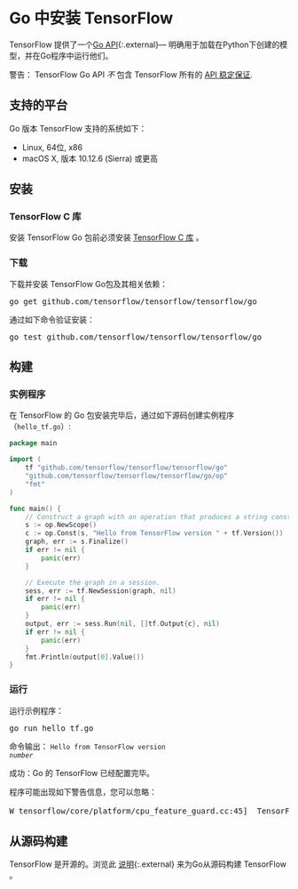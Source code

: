 #  Go 中安装 TensorFlow

TensorFlow 提供了一个[Go API](https://pkg.go.dev/github.com/tensorflow/tensorflow/tensorflow/go){:.external}—
明确用于加载在Python下创建的模型，并在Go程序中运行他们。

警告： TensorFlow Go API  *不* 包含 TensorFlow 所有的
[API 稳定保证](../guide/versions.md).


## 支持的平台

Go 版本 TensorFlow 支持的系统如下：

* Linux, 64位, x86
* macOS X, 版本 10.12.6 (Sierra) 或更高


## 安装

### TensorFlow C 库

安装 TensorFlow Go 包前必须安装 [TensorFlow C 库](./lang_c.md) 。

### 下载

下载并安装 TensorFlow Go包及其相关依赖：

<pre class="devsite-terminal devsite-click-to-copy">
go get github.com/tensorflow/tensorflow/tensorflow/go
</pre>

通过如下命令验证安装：

<pre class="devsite-terminal devsite-click-to-copy">
go test github.com/tensorflow/tensorflow/tensorflow/go
</pre>


## 构建

### 实例程序

在 TensorFlow 的 Go 包安装完毕后，通过如下源码创建实例程序（`hello_tf.go`）:

```go
package main

import (
	tf "github.com/tensorflow/tensorflow/tensorflow/go"
	"github.com/tensorflow/tensorflow/tensorflow/go/op"
	"fmt"
)

func main() {
	// Construct a graph with an operation that produces a string constant.
	s := op.NewScope()
	c := op.Const(s, "Hello from TensorFlow version " + tf.Version())
	graph, err := s.Finalize()
	if err != nil {
		panic(err)
	}

	// Execute the graph in a session.
	sess, err := tf.NewSession(graph, nil)
	if err != nil {
		panic(err)
	}
	output, err := sess.Run(nil, []tf.Output{c}, nil)
	if err != nil {
		panic(err)
	}
	fmt.Println(output[0].Value())
}
```

### 运行

运行示例程序：

<pre class="devsite-terminal devsite-click-to-copy">
go run hello_tf.go
</pre>

命令输出： <code>Hello from TensorFlow version <em>number</em></code>

成功：Go 的 TensorFlow 已经配置完毕。

程序可能出现如下警告信息，您可以忽略：

<pre>
W tensorflow/core/platform/cpu_feature_guard.cc:45]  TensorFlow 库未被编译用于使用 *Type* 指令，但这在您的机器上是可用的，并能加速CPU计算。
</pre>

## 从源码构建

TensorFlow 是开源的。浏览此
[说明](https://github.com/tensorflow/tensorflow/blob/master/tensorflow/go/README.md){:.external}
来为Go从源码构建 TensorFlow 。